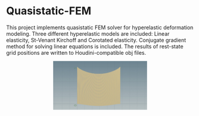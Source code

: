 # Quasistatic-FEM
This project implements quasistatic FEM solver for hyperelastic deformation modeling.
Three different hyperelastic models are included: Linear elasticity, St-Venant Kirchoff and Corotated elasticity.
Conjugate gradient method for solving linear equations is included.
The results of rest-state grid positions are written to Houdini-compatible obj files.
<p align="center">
  <img src="https://github.com/YushanH/Quasistatic-FEM/blob/master/result.png" width="50%" >
</p>
